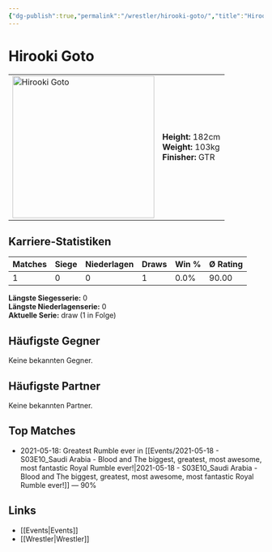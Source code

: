 ```yaml
---
{"dg-publish":true,"permalink":"/wrestler/hirooki-goto/","title":"Hirooki Goto","tags":["wrestler"],"noteIcon":""}
---
```



# Hirooki Goto

<table>
        <tr>
        <td><img src="https://github.com/CptSpaulding1980/choke-slam-wrestling/releases/download/images/Hirooki_Goto.png" width="280" alt="Hirooki Goto"></td>
        <td>
        <b>Height:</b> 182cm<br>
        <b>Weight:</b> 103kg<br>
        <b>Finisher:</b> GTR<br>
        </td>
        </tr>
        </table>
        
## Karriere-Statistiken

| Matches | Siege | Niederlagen | Draws | Win % | Ø Rating |
|---------|-------|-------------|-------|-------|-----------|
| 1 | 0 | 0 | 1 | 0.0% | 90.00 |

**Längste Siegesserie:** 0<br>**Längste Niederlagenserie:** 0<br>**Aktuelle Serie:** draw (1 in Folge)


## Häufigste Gegner
Keine bekannten Gegner.

## Häufigste Partner
Keine bekannten Partner.

## Top Matches
- 2021-05-18: Greatest Rumble ever in [[Events/2021-05-18 - S03E10_Saudi Arabia - Blood and The biggest, greatest, most awesome, most fantastic Royal Rumble ever!\|2021-05-18 - S03E10_Saudi Arabia - Blood and The biggest, greatest, most awesome, most fantastic Royal Rumble ever!]] — 90%

## Links
- [[Events\|Events]]
- [[Wrestler\|Wrestler]]
